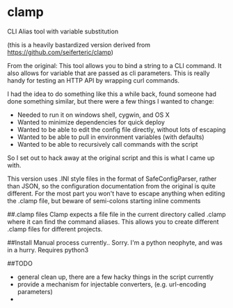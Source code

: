 # clamp
CLI Alias tool with variable substitution

(this is a heavily bastardized version derived from https://github.com/seiferteric/clamp)

From the original: This tool allows you to bind a string to a CLI command. It also allows for variable that are passed as cli parameters. This is really handy for testing an HTTP API by wrapping curl commands.

I had the idea to do something like this a while back, found someone had done something similar, but there were a few things I wanted to change:

- Needed to run it on windows shell, cygwin, and OS X
- Wanted to minimize dependencies for quick deploy
- Wanted to be able to edit the config file directly, without lots of escaping
- Wanted to be able to pull in environment variables (with defaults)
- Wanted to be able to recursively call commands with the script

So I set out to hack away at the original script and this is what I came up with.

This version uses .INI style files in the format of SafeConfigParser, rather than JSON, so the configuration documentation from the original is quite different.  For the most part you won't have to escape anything when editing the .clamp file, but beware of semi-colons starting inline comments


##.clamp files
Clamp expects a file file in the current directory called .clamp where it can find the command aliases. This allows you to create different .clamp files for
different projects.


##Install
Manual process currently.. Sorry.  I'm a python neophyte, and was in a hurry.
Requires python3

##TODO
- general clean up, there are a few hacky things in the script currently
- provide a mechanism for injectable converters, (e.g. url-encoding parameters)
- 